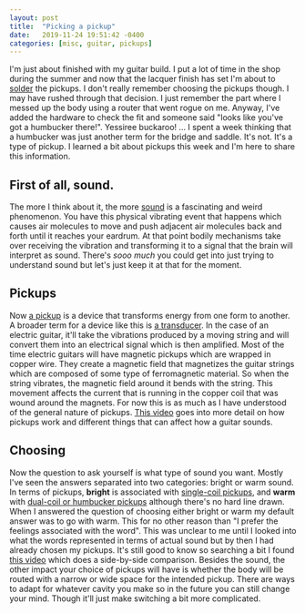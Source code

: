 ```yaml
---
layout: post
title:  "Picking a pickup"
date:   2019-11-24 19:51:42 -0400
categories: [misc, guitar, pickups]
---
```


I'm just about finished with my guitar build. I put a lot of time in the shop
during the summer and now that the lacquer finish has set I'm about to
[solder][solder] the pickups. I don't really remember choosing the pickups
though. I may have rushed through that decision. I just remember the part where
I messed up the body using a router that went rogue on me. Anyway, I've added
the hardware to check the fit and someone said "looks like you've got a
humbucker there!". Yessiree buckaroo! ... I spent a week thinking that a
humbucker was just another term for the bridge and saddle. It's not. It's a type
of pickup. I learned a bit about pickups this week and I'm here to share this
information.

## First of all, sound.

The more I think about it, the more [sound][wiki-sound] is a fascinating and
weird phenomenon. You have this physical vibrating event that happens which
causes air molecules to move and push adjacent air molecules back and forth
until it reaches your eardrum. At that point bodily mechanisms take over
receiving the vibration and transforming it to a signal that the brain will
interpret as sound. There's *sooo much* you could get into just trying to
understand sound but let's just keep it at that for the moment.

## Pickups

Now [a pickup][wiki-pickup] is a device that transforms energy from one form to
another. A broader term for a device like this is [a
transducer][wiki-transducer]. In the case of an electric guitar, it'll take the
vibrations produced by a moving string and will convert them into an electrical
signal which is then amplified. Most of the time electric guitars will have
magnetic pickups which are wrapped in copper wire. They create a magnetic field
that magnetizes the guitar strings which are composed of some type of
ferromagnetic material. So when the string vibrates, the magnetic field around
it bends with the string. This movement affects the current that is running in
the copper coil that was wound around the magnets. For now this is as much as I
have understood of the general nature of pickups. [This video][YT-pickups] goes
into more detail on how pickups work and different things that can affect how a
guitar sounds. 

## Choosing

Now the question to ask yourself is what type of sound you want. Mostly I've
seen the answers separated into two categories: bright or warm sound. In terms
of pickups, **bright** is associated with [single-coil
pickups][wiki-single-coil], and **warm** with [dual-coil or humbucker
pickups][wiki-humbucker] although there's no hard line drawn. When I answered
the question of choosing either bright or warm my default answer was to go with
warm. This for no other reason than "I prefer the feelings associated with the
word". This was unclear to me until I looked into what the words represented in
terms of actual sound but by then I had already chosen my pickups. It's still
good to know so searching a bit I found [this video][YT-pickup-comparison] which
does a side-by-side comparison. Besides the sound, the other impact your choice
of pickups will have is whether the body will be routed with a narrow or wide
space for the intended pickup. There are ways to adapt for whatever cavity you
make so in the future you can still change your mind. Though it'll just make
switching a bit more complicated.

[solder]: https://english.stackexchange.com/questions/19990/what-is-the-correct-pronunciation-of-the-word-solder
[wiki-sound]: https://en.wikipedia.org/wiki/Sound
[wiki-pickup]: https://en.wikipedia.org/wiki/Pickup_(music_technology)
[wiki-transducer]: https://en.wikipedia.org/wiki/Transducer
[YT-pickups]: https://www.youtube.com/watch?v=EnHH6Uke090
[wiki-single-coil]: https://en.wikipedia.org/wiki/Single_coil_guitar_pickup
[wiki-humbucker]: https://en.wikipedia.org/wiki/Humbucker
[YT-pickup-comparison]: https://youtu.be/yudXHR6agaM?t=225
